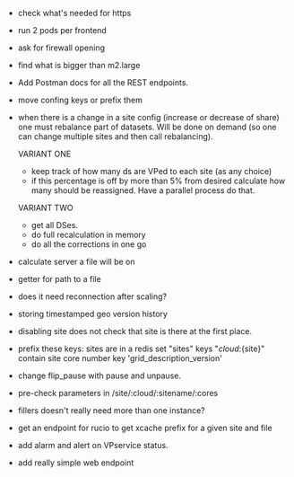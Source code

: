 * check what's needed for https
* run 2 pods per frontend
* ask for firewall opening 
* find what is bigger than m2.large

* Add Postman docs for all the REST endpoints.
* move confing keys or prefix them

* when there is a change in a site config (increase or decrease of share) one must rebalance part of datasets.
    Will be done on demand (so one can change multiple sites and then call rebalancing).
    
    VARIANT ONE
    * keep track of how many ds are VPed to each site (as any choice)
    * if this percentage is off by more than 5% from desired calculate how many should be reassigned. Have a parallel process do that.
    
    VARIANT TWO
    * get all DSes. 
    * do full recalculation in memory
    * do all the corrections in one go

* calculate server a file will be on
* getter for path to a file
* does it need reconnection after scaling?
* storing timestamped geo version history


* disabling site does not check that site is there at the first place.

* prefix these keys:
sites are in a redis set "sites"
keys "${cloud}:${site}" contain site core number
key 'grid_description_version'

* change flip_pause with pause and unpause.
* pre-check parameters in /site/:cloud/:sitename/:cores

* fillers doesn't really need more than one instance?

* get an endpoint for rucio to get xcache prefix for a given site and file

* add alarm and alert on VPservice status.

* add really simple web endpoint